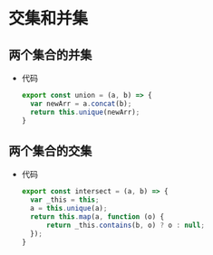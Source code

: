# 交集和并集

## 两个集合的并集

  - 代码

    ```javascript
    export const union = (a, b) => {
      var newArr = a.concat(b);
      return this.unique(newArr);
    }
    ```

## 两个集合的交集

  - 代码

    ```javascript
    export const intersect = (a, b) => {
      var _this = this;
      a = this.unique(a);
      return this.map(a, function (o) {
          return _this.contains(b, o) ? o : null;
      });
    }
    ```
